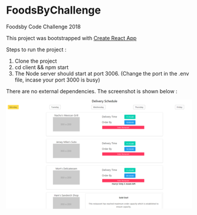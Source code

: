 # FoodsByChallenge
Foodsby Code Challenge 2018

This project was bootstrapped with [Create React App](https://github.com/facebookincubator/create-react-app)

Steps to run the project :

1. Clone the project
2. cd client && npm start
3. The Node server should start at port 3006. (Change the port in the .env file, incase your port 3000 is busy)

There are no external dependencies. The screenshot is shown below :

![](https://github.com/bora0072/FoodsByChallenge/blob/master/client/screenshot.png)
